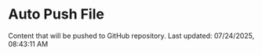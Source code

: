 # Auto Push File

Content that will be pushed to GitHub repository.
Last updated: 07/24/2025, 08:43:11 AM